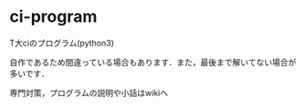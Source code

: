 # ci-program

T大ciのプログラム(python3)

自作であるため間違っている場合もあります．また，最後まで解いてない場合が多いです．

専門対策，プログラムの説明や小話はwikiへ

